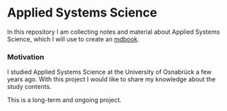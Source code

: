 # Applied Systems Science

In this repository I am collecting notes and material about Applied Systems Science, which I will use to create an [mdbook](https://github.com/rust-lang/mdBook).


### Motivation
I studied Applied Systems Science at the University of Osnabrück a few years ago. With this project I would like to share my knowledge about the study contents.
 
This is a long-term and ongoing project.
